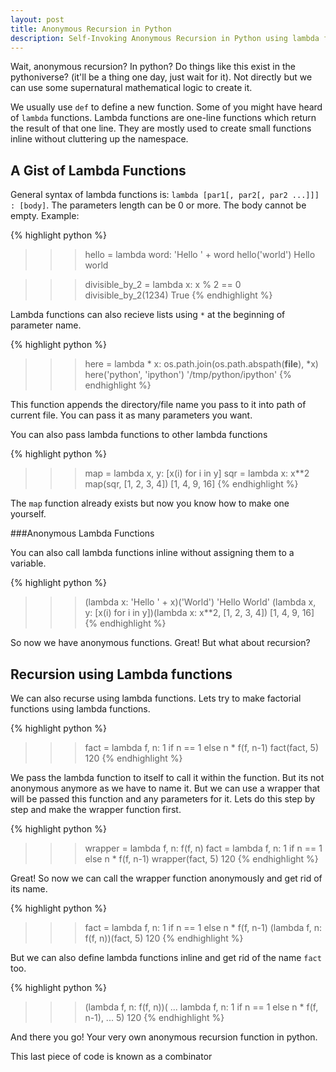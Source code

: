 ```yaml
---
layout: post
title: Anonymous Recursion in Python
description: Self-Invoking Anonymous Recursion in Python using lambda functions and Combinators
---
```


Wait, anonymous recursion? In python? Do things like this exist in the pythoniverse? (it'll be a thing one day, just wait for it). Not directly but we can use some supernatural mathematical logic to create it.

We usually use `def` to define a new function. Some of you might have heard of `lambda` functions. Lambda functions are one-line functions which return the result of that one line. They are mostly used to create small functions inline without cluttering up the namespace.

A Gist of Lambda Functions
--------------------------

General syntax of lambda functions is: `lambda [par1[, par2[, par2 ...]]] : [body]`. The parameters length can be 0 or more. The body cannot be empty. Example:

{% highlight python %}
>>> hello = lambda word: 'Hello ' + word
>>> hello('world')
Hello world

>>> divisible_by_2 = lambda x: x % 2 == 0
>>> divisible_by_2(1234)
True
{% endhighlight %}

Lambda functions can also recieve lists using `*` at the beginning of parameter name.

{% highlight python %}
>>> here = lambda * x: os.path.join(os.path.abspath(__file__), *x)
>>> here('python', 'ipython')
'/tmp/python/ipython'
{% endhighlight %}

This function appends the directory/file name you pass to it into path of current file. You can pass it as many parameters you want.

You can also pass lambda functions to other lambda functions

{% highlight python %}
>>> map = lambda x, y: [x(i) for i in y]
>>> sqr = lambda x: x**2
>>> map(sqr, [1, 2, 3, 4])
[1, 4, 9, 16]
{% endhighlight %}

The `map` function already exists but now you know how to make one yourself.

###Anonymous Lambda Functions

You can also call lambda functions inline without assigning them to a variable.

{% highlight python %}
>>> (lambda x: 'Hello ' + x)('World')
'Hello World'
>>> (lambda x, y: [x(i) for i in y])(lambda x: x**2, [1, 2, 3, 4])
[1, 4, 9, 16]
{% endhighlight %}

So now we have anonymous functions. Great! But what about recursion?

Recursion using Lambda functions
--------------------------------

We can also recurse using lambda functions. Lets try to make factorial functions using lambda functions.

{% highlight python %}
>>> fact = lambda f, n: 1 if n == 1 else n * f(f, n-1)
>>> fact(fact, 5)
120
{% endhighlight %}

We pass the lambda function to itself to call it within the function. But its not anonymous anymore as we have to name it. But we can use a wrapper that will be passed this function and any parameters for it. Lets do this step by step and make the wrapper function first.

{% highlight python %}
>>> wrapper = lambda f, n: f(f, n)
>>> fact = lambda f, n: 1 if n == 1 else n * f(f, n-1)
>>> wrapper(fact, 5)
120
{% endhighlight %}

Great! So now we can call the wrapper function anonymously and get rid of its name.

{% highlight python %}
>>> fact = lambda f, n: 1 if n == 1 else n * f(f, n-1)
>>> (lambda f, n: f(f, n))(fact, 5)
120
{% endhighlight %}

But we can also define lambda functions inline and get rid of the name `fact` too.

{% highlight python %}
>>> (lambda f, n: f(f, n))(
...     lambda f, n: 1 if n == 1 else n * f(f, n-1),
...     5)
120
{% endhighlight %}

And there you go! Your very own anonymous recursion function in python.

This last piece of code is known as a combinator
